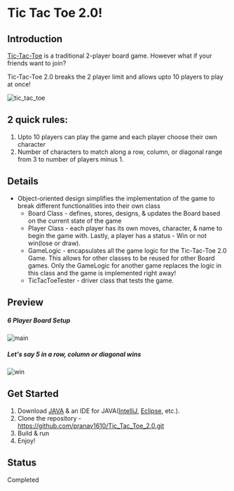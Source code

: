 # Tic Tac Toe 2.0!

## Introduction
[Tic-Tac-Toe](https://en.wikipedia.org/wiki/Tic-tac-toe) is a traditional 2-player board game. However what if your friends want to join? 

Tic-Tac-Toe 2.0 breaks the 2 player limit and allows upto 10 players to play at once!

![tic_tac_toe](https://user-images.githubusercontent.com/77756530/146633313-3b24ecd8-6894-4fba-bac0-d800c4c77bd1.jpg)

## 2 quick rules:
1. Upto 10 players can play the game and each player choose their own character
1. Number of characters to match along a row, column, or diagonal range from 3 to number of players minus 1.


## Details
* Object-oriented design simplifies the implementation of the game to break different functionalities into their own class
  * Board Class -  defines, stores, designs, & updates the Board based on the current state of the game
  * Player Class - each player has its own moves, character, & name to begin the game with. Lastly, a player has a status - Win or not win(lose or draw).
  * GameLogic - encapsulates all the game logic for the Tic-Tac-Toe 2.0 Game. This allows for other classes to be reused for other Board games. Only the GameLogic for another game replaces the logic in this class and the game is implemented right away!
  * TicTacToeTester - driver class that tests the game.

## Preview

##### 6 Player Board Setup
![main](https://user-images.githubusercontent.com/77756530/146654922-3892b282-4582-4e17-ba6c-64d3a45c4167.jpeg)

##### Let's say 5 in a row, column or diagonal wins
![win](https://user-images.githubusercontent.com/77756530/146654940-e628e01f-bf9c-4b9f-9c2e-2bdf57660708.jpeg)

## Get Started
1. Download [JAVA](https://www.java.com/download/ie_manual.jsp) & an IDE for JAVA([IntelliJ](https://www.jetbrains.com/idea/download/#section=windows), [Eclipse](https://www.eclipse.org/downloads/packages/), etc.).
2. Clone the repository - https://github.com/pranav1610/Tic_Tac_Toe_2.0.git
3. Build & run
4. Enjoy!
 
 ## Status
 Completed
 
